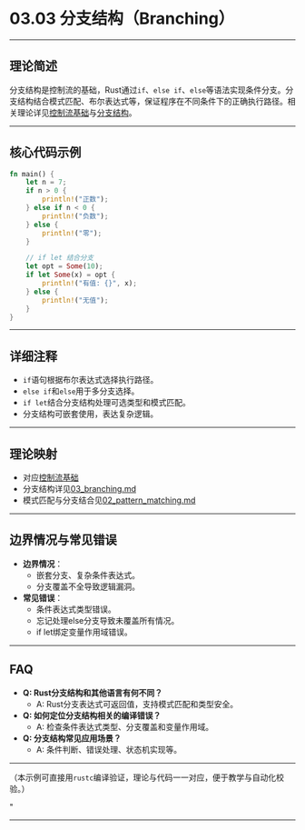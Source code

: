 ﻿# 03.03 分支结构（Branching）

---

## 理论简述

分支结构是控制流的基础，Rust通过`if`、`else if`、`else`等语法实现条件分支。分支结构结合模式匹配、布尔表达式等，保证程序在不同条件下的正确执行路径。相关理论详见[控制流基础](../../03_control_flow/01_control_flow_theory.md)与[分支结构](../../03_control_flow/03_branching.md)。

---

## 核心代码示例

```rust
fn main() {
    let n = 7;
    if n > 0 {
        println!("正数");
    } else if n < 0 {
        println!("负数");
    } else {
        println!("零");
    }

    // if let 结合分支
    let opt = Some(10);
    if let Some(x) = opt {
        println!("有值: {}", x);
    } else {
        println!("无值");
    }
}
```

---

## 详细注释

- `if`语句根据布尔表达式选择执行路径。
- `else if`和`else`用于多分支选择。
- `if let`结合分支结构处理可选类型和模式匹配。
- 分支结构可嵌套使用，表达复杂逻辑。

---

## 理论映射

- 对应[控制流基础](../../03_control_flow/01_control_flow_theory.md)
- 分支结构详见[03_branching.md](../../03_control_flow/03_branching.md)
- 模式匹配与分支结合见[02_pattern_matching.md](../../03_control_flow/02_pattern_matching.md)

---

## 边界情况与常见错误

- **边界情况**：
  - 嵌套分支、复杂条件表达式。
  - 分支覆盖不全导致逻辑漏洞。
- **常见错误**：
  - 条件表达式类型错误。
  - 忘记处理else分支导致未覆盖所有情况。
  - if let绑定变量作用域错误。

---

## FAQ

- **Q: Rust分支结构和其他语言有何不同？**
  - A: Rust分支表达式可返回值，支持模式匹配和类型安全。
- **Q: 如何定位分支结构相关的编译错误？**
  - A: 检查条件表达式类型、分支覆盖和变量作用域。
- **Q: 分支结构常见应用场景？**
  - A: 条件判断、错误处理、状态机实现等。

---

（本示例可直接用`rustc`编译验证，理论与代码一一对应，便于教学与自动化校验。）

"

---
